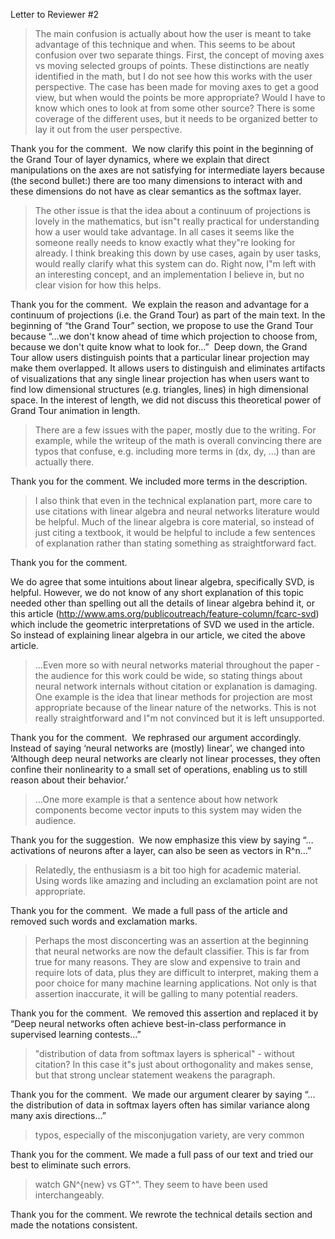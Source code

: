 Letter to Reviewer #2
> The main confusion is actually about how the user is meant to take advantage of this technique and when. This seems to be about confusion over two separate things. First, the concept of moving axes vs moving selected groups of points. These distinctions are neatly identified in the math, but I do not see how this works with the user perspective. The case has been made for moving axes to get a good view, but when would the points be more appropriate? Would I have to know which ones to look at from some other source? There is some coverage of the different uses, but it needs to be organized better to lay it out from the user perspective.


Thank you for the comment.  We now clarify this point in the beginning of the Grand Tour of layer dynamics, where we explain that direct manipulations on the axes are not satisfying for intermediate layers because (the second bullet:) there are too many dimensions to interact with and these dimensions do not have as clear semantics as the softmax layer.


> The other issue is that the idea about a continuum of projections is lovely in the mathematics, but isn"t really practical for understanding how a user would take advantage. In all cases it seems like the someone really needs to know exactly what they"re looking for already. I think breaking this down by use cases, again by user tasks, would really clarify what this system can do. Right now, I"m left with an interesting concept, and an implementation I believe in, but no clear vision for how this helps.


Thank you for the comment.  We explain the reason and advantage for a continuum of projections (i.e. the Grand Tour) as part of the main text. In the beginning of “the Grand Tour” section, we propose to use the Grand Tour because “…we don't know ahead of time which projection to choose from, because we don't quite know what to look for…”  Deep down, the Grand Tour allow users distinguish points that a particular linear projection may make them overlapped. It allows users to distinguish and eliminates artifacts of visualizations that any single linear projection has when users want to find low dimensional structures (e.g. triangles, lines) in high dimensional space. In the interest of length, we did not discuss this theoretical power of Grand Tour animation in length.


> There are a few issues with the paper, mostly due to the writing. For example, while the writeup of the math is overall convincing there are typos that confuse, e.g. including more terms in (dx, dy, ...) than are actually there.


Thank you for the comment. We included more terms in the description. 


> I also think that even in the technical explanation part, more care to use citations with linear algebra and neural networks literature would be helpful. Much of the linear algebra is core material, so instead of just citing a textbook, it would be helpful to include a few sentences of explanation rather than stating something as straightforward fact.


Thank you for the comment.

We do agree that some intuitions about linear algebra, specifically  SVD, is helpful. However, we do not know of any short explanation of this topic needed other than spelling out all the details of linear algebra behind it, or this article (http://www.ams.org/publicoutreach/feature-column/fcarc-svd) which include the geometric interpretations of SVD we used in the article. So instead of explaining linear algebra in our article, we cited the above article.


> ...Even more so with neural networks material throughout the paper - the audience for this work could be wide, so stating things about neural network internals without citation or explanation is damaging. One example is the idea that linear methods for projection are most appropriate because of the linear nature of the networks. This is not really straightforward and I"m not convinced but it is left unsupported.


Thank you for the comment.  We rephrased our argument accordingly. Instead of saying ‘neural networks are (mostly) linear’, we changed into ‘Although deep neural networks are clearly not linear processes, they often confine their nonlinearity to a small set of operations, enabling us to still reason about their behavior.’


> …One more example is that a sentence about how network components become vector inputs to this system may widen the audience.


Thank you for the suggestion.  We now emphasize this view by saying “…activations of neurons after a layer, can also be seen as vectors in R^n…”


> Relatedly, the enthusiasm is a bit too high for academic material. Using words like amazing and including an exclamation point are not appropriate.


Thank you for the comment.  We made a full pass of the article and removed such words and exclamation marks.


>  Perhaps the most disconcerting was an assertion at the beginning that neural networks are now the default classifier. This is far from true for many reasons. They are slow and expensive to train and require lots of data, plus they are difficult to interpret, making them a poor choice for many machine learning applications. Not only is that assertion inaccurate, it will be galling to many potential readers.


Thank you for the comment.  We removed this assertion and replaced it by “Deep neural networks often achieve best-in-class performance in supervised learning contests…”


> "distribution of data from softmax layers is spherical" - without citation? In this case it"s just about orthogonality and makes sense, but that strong unclear statement weakens the paragraph.


Thank you for the comment.  We made our argument clearer by saying “…the distribution of data in softmax layers often has similar variance along many axis directions…”


> typos, especially of the misconjugation variety, are very common


Thank you for the comment. We made a full pass of our text and tried our best to eliminate such errors.


> watch GN^{new} vs GT^". They seem to have been used interchangeably.


Thank you for the comment. We rewrote the technical details section and made the notations consistent.


